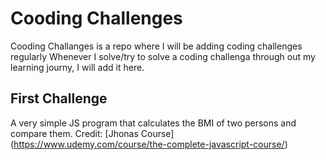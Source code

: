 # Cooding Challenges
Cooding Challanges is a repo where I will be adding coding challenges regularly 
Whenever I solve/try to solve a coding challenga through out my learning journy, I will add it here.

## First Challenge
A very simple JS program that calculates the BMI of two persons and compare them.
Credit: [Jhonas Course] (https://www.udemy.com/course/the-complete-javascript-course/)
